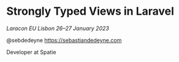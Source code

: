 # Strongly Typed Views in Laravel

_Laracon EU Lisbon_ 
_26–27 January 2023_

@sebdedeyne
https://sebastiandedeyne.com

Developer at Spatie
